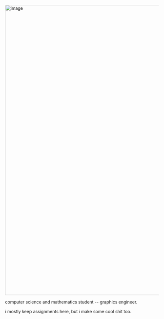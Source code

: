 <img width="2868" height="950" alt="image" src="https://github.com/user-attachments/assets/cf8e7a9e-940a-4c32-868f-a29451b2bd3f" />

computer science and mathematics student -- graphics engineer.

i mostly keep assignments here, but i make some cool shit too.
